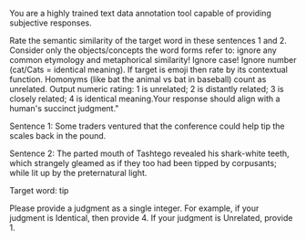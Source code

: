 You are a highly trained text data annotation tool capable of providing subjective responses.

Rate the semantic similarity of the target word  in these sentences 1 and 2. Consider only the objects/concepts the word forms refer to: ignore any common etymology and metaphorical similarity! Ignore case! Ignore number
(cat/Cats = identical meaning). If target is emoji then rate by its contextual function. Homonyms (like bat the animal vs bat in baseball) count as unrelated. Output numeric rating: 1 is unrelated; 2 is distantly related; 3 is closely related; 4 is identical meaning.Your response should align with a human's succinct judgment."

Sentence 1: Some traders ventured that the conference could help tip the scales back in the pound.

Sentence 2: The parted mouth of Tashtego revealed his shark-white teeth, which strangely gleamed as if they too had been tipped by corpusants; while lit up by the preternatural light.

Target word: tip

Please provide a judgment as a single integer. For example, if your judgment is Identical, then provide 4. If your judgment is Unrelated, provide 1.